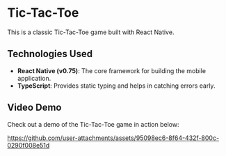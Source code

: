# Tic-Tac-Toe

This is a classic Tic-Tac-Toe game built with React Native.

## Technologies Used

- **React Native (v0.75)**: The core framework for building the mobile application.
- **TypeScript**: Provides static typing and helps in catching errors early.


## Video Demo

Check out a demo of the Tic-Tac-Toe game in action below:

https://github.com/user-attachments/assets/95098ec6-8f64-432f-800c-0290f008e51d







